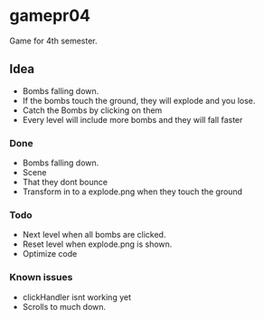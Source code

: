 # gamepr04
Game for 4th semester.

## Idea 
* Bombs falling down.
* If the bombs touch the ground, they will explode and you lose.
* Catch the Bombs by clicking on them
* Every level will include more bombs and they will fall faster


### Done
* Bombs falling down.
* Scene
* That they dont bounce
* Transform in to a explode.png when they touch the ground


### Todo
* Next level when all bombs are clicked.
* Reset level when explode.png is shown.
* Optimize code

### Known issues
* clickHandler isnt working yet
* Scrolls to much down.